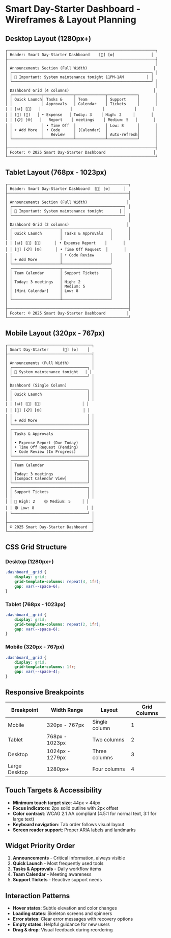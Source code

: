 # Smart Day-Starter Dashboard - Wireframes & Layout Planning

## Desktop Layout (1280px+)
```
┌─────────────────────────────────────────────────────────────────┐
│ Header: Smart Day-Starter Dashboard    [🌙] [⚙️]                │
├─────────────────────────────────────────────────────────────────┤
│                                                                 │
│ Announcements Section (Full Width)                             │
│ ┌─────────────────────────────────────────────────────────────┐ │
│ │ 🔔 Important: System maintenance tonight 11PM-1AM          │ │
│ └─────────────────────────────────────────────────────────────┘ │
│                                                                 │
│ Dashboard Grid (4 columns)                                     │
│ ┌─────────────┬─────────────┬─────────────┬─────────────┐       │
│ │ Quick Launch│ Tasks &     │ Team        │ Support     │       │
│ │             │ Approvals   │ Calendar    │ Tickets     │       │
│ │ [📊] [📧]   │             │             │             │       │
│ │ [📁] [🔧]   │ • Expense   │ Today: 3    │ High: 2     │       │
│ │ [📋] [🌐]   │   Report    │ meetings    │ Medium: 5   │       │
│ │             │ • Time Off  │             │ Low: 8      │       │
│ │ + Add More  │ • Code      │ [Calendar]  │             │       │
│ │             │   Review    │             │ Auto-refresh│       │
│ └─────────────┴─────────────┴─────────────┴─────────────┘       │
│                                                                 │
├─────────────────────────────────────────────────────────────────┤
│ Footer: © 2025 Smart Day-Starter Dashboard                     │
└─────────────────────────────────────────────────────────────────┘
```

## Tablet Layout (768px - 1023px)
```
┌─────────────────────────────────────────────────────┐
│ Header: Smart Day-Starter Dashboard  [🌙] [⚙️]      │
├─────────────────────────────────────────────────────┤
│                                                     │
│ Announcements Section (Full Width)                 │
│ ┌─────────────────────────────────────────────────┐ │
│ │ 🔔 Important: System maintenance tonight       │ │
│ └─────────────────────────────────────────────────┘ │
│                                                     │
│ Dashboard Grid (2 columns)                         │
│ ┌─────────────────────┬─────────────────────┐       │
│ │ Quick Launch        │ Tasks & Approvals   │       │
│ │                     │                     │       │
│ │ [📊] [📧] [📁]      │ • Expense Report    │       │
│ │ [🔧] [📋] [🌐]      │ • Time Off Request  │       │
│ │                     │ • Code Review       │       │
│ │ + Add More          │                     │       │
│ └─────────────────────┴─────────────────────┘       │
│ ┌─────────────────────┬─────────────────────┐       │
│ │ Team Calendar       │ Support Tickets     │       │
│ │                     │                     │       │
│ │ Today: 3 meetings   │ High: 2             │       │
│ │                     │ Medium: 5           │       │
│ │ [Mini Calendar]     │ Low: 8              │       │
│ │                     │                     │       │
│ └─────────────────────┴─────────────────────┘       │
│                                                     │
├─────────────────────────────────────────────────────┤
│ Footer: © 2025 Smart Day-Starter Dashboard         │
└─────────────────────────────────────────────────────┘
```

## Mobile Layout (320px - 767px)
```
┌─────────────────────────────────────┐
│ Smart Day-Starter      [🌙] [⚙️]    │
├─────────────────────────────────────┤
│                                     │
│ Announcements (Full Width)          │
│ ┌─────────────────────────────────┐ │
│ │ 🔔 System maintenance tonight   │ │
│ └─────────────────────────────────┘ │
│                                     │
│ Dashboard (Single Column)           │
│ ┌─────────────────────────────────┐ │
│ │ Quick Launch                    │ │
│ │                                 │ │
│ │ [📊] [📧] [📁]                  │ │
│ │ [🔧] [📋] [🌐]                  │ │
│ │                                 │ │
│ │ + Add More                      │ │
│ └─────────────────────────────────┘ │
│ ┌─────────────────────────────────┐ │
│ │ Tasks & Approvals               │ │
│ │                                 │ │
│ │ • Expense Report (Due Today)    │ │
│ │ • Time Off Request (Pending)    │ │
│ │ • Code Review (In Progress)     │ │
│ └─────────────────────────────────┘ │
│ ┌─────────────────────────────────┐ │
│ │ Team Calendar                   │ │
│ │                                 │ │
│ │ Today: 3 meetings               │ │
│ │ [Compact Calendar View]         │ │
│ └─────────────────────────────────┘ │
│ ┌─────────────────────────────────┐ │
│ │ Support Tickets                 │ │
│ │                                 │ │
│ │ 🔴 High: 2    🟡 Medium: 5     │ │
│ │ 🟢 Low: 8                       │ │
│ └─────────────────────────────────┘ │
│                                     │
├─────────────────────────────────────┤
│ © 2025 Smart Day-Starter Dashboard  │
└─────────────────────────────────────┘
```

## CSS Grid Structure

### Desktop (1280px+)
```css
.dashboard__grid {
    display: grid;
    grid-template-columns: repeat(4, 1fr);
    gap: var(--space-6);
}
```

### Tablet (768px - 1023px)
```css
.dashboard__grid {
    display: grid;
    grid-template-columns: repeat(2, 1fr);
    gap: var(--space-6);
}
```

### Mobile (320px - 767px)
```css
.dashboard__grid {
    display: grid;
    grid-template-columns: 1fr;
    gap: var(--space-4);
}
```

## Responsive Breakpoints

| Breakpoint | Width Range | Layout | Grid Columns |
|------------|-------------|--------|--------------|
| Mobile     | 320px - 767px | Single column | 1 |
| Tablet     | 768px - 1023px | Two columns | 2 |
| Desktop    | 1024px - 1279px | Three columns | 3 |
| Large Desktop | 1280px+ | Four columns | 4 |

## Touch Targets & Accessibility

- **Minimum touch target size**: 44px × 44px
- **Focus indicators**: 2px solid outline with 2px offset
- **Color contrast**: WCAG 2.1 AA compliant (4.5:1 for normal text, 3:1 for large text)
- **Keyboard navigation**: Tab order follows visual layout
- **Screen reader support**: Proper ARIA labels and landmarks

## Widget Priority Order

1. **Announcements** - Critical information, always visible
2. **Quick Launch** - Most frequently used tools
3. **Tasks & Approvals** - Daily workflow items
4. **Team Calendar** - Meeting awareness
5. **Support Tickets** - Reactive support needs

## Interaction Patterns

- **Hover states**: Subtle elevation and color changes
- **Loading states**: Skeleton screens and spinners
- **Error states**: Clear error messages with recovery options
- **Empty states**: Helpful guidance for new users
- **Drag & drop**: Visual feedback during reordering
